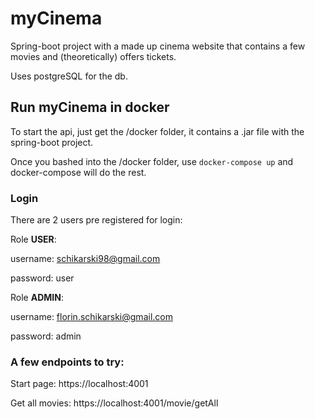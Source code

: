# myCinema
Spring-boot project with a made up cinema website that contains a few movies and (theoretically) offers tickets. 

Uses postgreSQL for the db.

## Run myCinema in docker
To start the api, just get the /docker folder, it contains a .jar file with the spring-boot project. 

Once you bashed into the /docker folder, use ```docker-compose up``` and docker-compose will do the rest. 

### Login
There are 2 users pre registered for login:

Role **USER**:

username: schikarski98@gmail.com 

password: user


Role **ADMIN**:

username: florin.schikarski@gmail.com 

password: admin

### A few endpoints to try:
Start page: https://localhost:4001

Get all movies: https://localhost:4001/movie/getAll